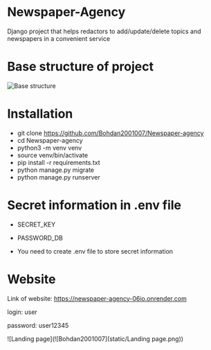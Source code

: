# Newspaper-Agency
Django project that helps redactors to add/update/delete topics and newspapers in a convenient service
# Base structure of project 
![Base structure](![Bohdan2001007](static/drawio.png))
# Installation
- git clone https://github.com/Bohdan2001007/Newspaper-agency
- cd Newspaper-agency
- python3 -m venv venv
- source venv/bin/activate
- pip install -r requirements.txt
- python manage.py migrate
- python manage.py runserver

# Secret information in .env file

- SECRET_KEY

- PASSWORD_DB

- You need to create .env file to store secret information

# Website

Link of website: https://newspaper-agency-06io.onrender.com

login: user

password: user12345

![Landing page](![Bohdan2001007](static/Landing page.png))
